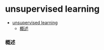 # unsupervised learning


<!-- @import "[TOC]" {cmd="toc" depthFrom=1 depthTo=6 orderedList=false} -->

<!-- code_chunk_output -->

- [unsupervised learning](#unsupervised-learning)
    - [概述](#概述)

<!-- /code_chunk_output -->


### 概述